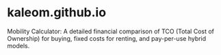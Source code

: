 # kaleom.github.io
Mobility Calculator: A detailed financial comparison of TCO (Total Cost of Ownership) for buying, fixed costs for renting, and pay-per-use hybrid models.
